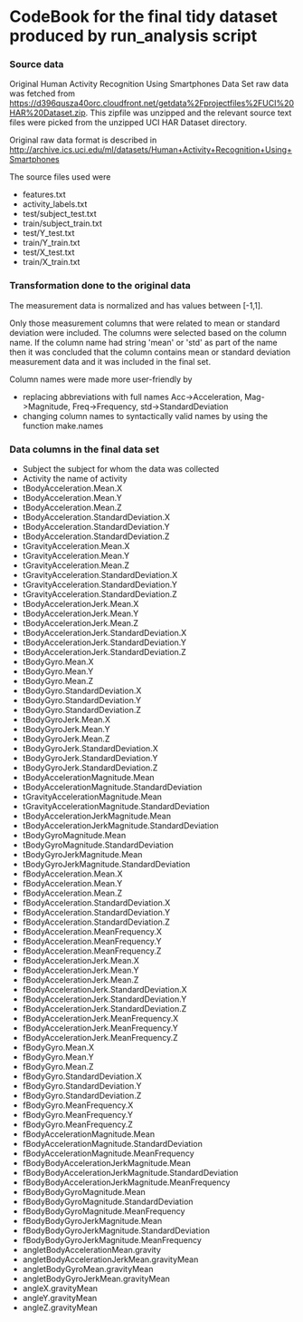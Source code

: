 CodeBook for the final tidy dataset produced by run_analysis script
==========================================

### Source data

Original Human Activity Recognition Using Smartphones Data Set raw data was fetched from https://d396qusza40orc.cloudfront.net/getdata%2Fprojectfiles%2FUCI%20HAR%20Dataset.zip. This zipfile was unzipped and the relevant source text files were picked from the unzipped UCI HAR Dataset directory.

Original raw data format is described in  http://archive.ics.uci.edu/ml/datasets/Human+Activity+Recognition+Using+Smartphones

The source files used were
* features.txt
* activity_labels.txt
* test/subject_test.txt
* train/subject_train.txt
* test/Y_test.txt
* train/Y_train.txt
* test/X_test.txt
* train/X_train.txt


### Transformation done to the original data

The measurement data is normalized and has values between [-1,1].

Only those measurement columns that were related to mean or standard deviation were included. The columns were selected based on the column name. If the column name had string 'mean' or 'std' as part of the name then it was concluded that the column contains mean or standard deviation measurement data and it was included in the final set.

Column names were made more user-friendly by
* replacing abbreviations with full names Acc->Acceleration, Mag->Magnitude, Freq->Frequency, std->StandardDeviation
* changing column names to syntactically valid names by using the function make.names

### Data columns in the final data set
* Subject the subject for whom the data was collected
* Activity the name of activity
* tBodyAcceleration.Mean.X
* tBodyAcceleration.Mean.Y
* tBodyAcceleration.Mean.Z
* tBodyAcceleration.StandardDeviation.X
* tBodyAcceleration.StandardDeviation.Y
* tBodyAcceleration.StandardDeviation.Z
* tGravityAcceleration.Mean.X
* tGravityAcceleration.Mean.Y
* tGravityAcceleration.Mean.Z
* tGravityAcceleration.StandardDeviation.X
* tGravityAcceleration.StandardDeviation.Y
* tGravityAcceleration.StandardDeviation.Z
* tBodyAccelerationJerk.Mean.X
* tBodyAccelerationJerk.Mean.Y
* tBodyAccelerationJerk.Mean.Z
* tBodyAccelerationJerk.StandardDeviation.X
* tBodyAccelerationJerk.StandardDeviation.Y
* tBodyAccelerationJerk.StandardDeviation.Z
* tBodyGyro.Mean.X
* tBodyGyro.Mean.Y
* tBodyGyro.Mean.Z
* tBodyGyro.StandardDeviation.X
* tBodyGyro.StandardDeviation.Y
* tBodyGyro.StandardDeviation.Z
* tBodyGyroJerk.Mean.X
* tBodyGyroJerk.Mean.Y
* tBodyGyroJerk.Mean.Z
* tBodyGyroJerk.StandardDeviation.X
* tBodyGyroJerk.StandardDeviation.Y
* tBodyGyroJerk.StandardDeviation.Z
* tBodyAccelerationMagnitude.Mean
* tBodyAccelerationMagnitude.StandardDeviation
* tGravityAccelerationMagnitude.Mean
* tGravityAccelerationMagnitude.StandardDeviation
* tBodyAccelerationJerkMagnitude.Mean
* tBodyAccelerationJerkMagnitude.StandardDeviation
* tBodyGyroMagnitude.Mean
* tBodyGyroMagnitude.StandardDeviation
* tBodyGyroJerkMagnitude.Mean
* tBodyGyroJerkMagnitude.StandardDeviation
* fBodyAcceleration.Mean.X
* fBodyAcceleration.Mean.Y
* fBodyAcceleration.Mean.Z
* fBodyAcceleration.StandardDeviation.X
* fBodyAcceleration.StandardDeviation.Y
* fBodyAcceleration.StandardDeviation.Z
* fBodyAcceleration.MeanFrequency.X
* fBodyAcceleration.MeanFrequency.Y
* fBodyAcceleration.MeanFrequency.Z
* fBodyAccelerationJerk.Mean.X
* fBodyAccelerationJerk.Mean.Y
* fBodyAccelerationJerk.Mean.Z
* fBodyAccelerationJerk.StandardDeviation.X
* fBodyAccelerationJerk.StandardDeviation.Y
* fBodyAccelerationJerk.StandardDeviation.Z
* fBodyAccelerationJerk.MeanFrequency.X
* fBodyAccelerationJerk.MeanFrequency.Y
* fBodyAccelerationJerk.MeanFrequency.Z
* fBodyGyro.Mean.X
* fBodyGyro.Mean.Y
* fBodyGyro.Mean.Z
* fBodyGyro.StandardDeviation.X
* fBodyGyro.StandardDeviation.Y
* fBodyGyro.StandardDeviation.Z
* fBodyGyro.MeanFrequency.X
* fBodyGyro.MeanFrequency.Y
* fBodyGyro.MeanFrequency.Z
* fBodyAccelerationMagnitude.Mean
* fBodyAccelerationMagnitude.StandardDeviation
* fBodyAccelerationMagnitude.MeanFrequency
* fBodyBodyAccelerationJerkMagnitude.Mean
* fBodyBodyAccelerationJerkMagnitude.StandardDeviation
* fBodyBodyAccelerationJerkMagnitude.MeanFrequency
* fBodyBodyGyroMagnitude.Mean
* fBodyBodyGyroMagnitude.StandardDeviation
* fBodyBodyGyroMagnitude.MeanFrequency
* fBodyBodyGyroJerkMagnitude.Mean
* fBodyBodyGyroJerkMagnitude.StandardDeviation
* fBodyBodyGyroJerkMagnitude.MeanFrequency
* angletBodyAccelerationMean.gravity
* angletBodyAccelerationJerkMean.gravityMean
* angletBodyGyroMean.gravityMean
* angletBodyGyroJerkMean.gravityMean
* angleX.gravityMean
* angleY.gravityMean
* angleZ.gravityMean


